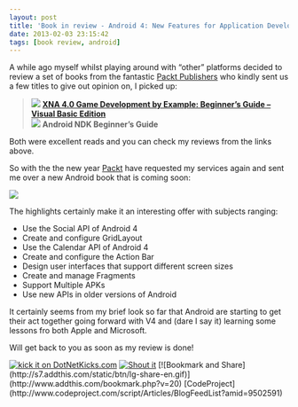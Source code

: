 ```yaml
---
layout: post
title: 'Book in review - Android 4: New Features for Application Development'
date: 2013-02-03 23:15:42
tags: [book review, android]
---
```


A while ago myself whilst playing around with “other” platforms decided to review a set of books from the fantastic [Packt Publishers](http://www.packtpub.com/) who kindly sent us a few titles to give out opinion on, I picked up:

> ![](http://www.dotnetscraps.com/samples/bullets/025.gif)    **[XNA 4.0 Game Development by Example: Beginner’s Guide – Visual Basic Edition](http://darkgenesis.zenithmoon.com/xna-4-0-game-development-by-example-a-beginners-guide-visual-basic-edition-by-kurt-jaegers/)**  
> ![](http://www.dotnetscraps.com/samples/bullets/025.gif)    **Android NDK Beginner’s Guide**

 

Both were excellent reads and you can check my reviews from the links above.

 

So with the the new year [Packt](http://www.packtpub.com/) have requested my services again and sent me over a new Android book that is coming soon:

 

[![](http://dgdsbygo8mp3h.cloudfront.net/sites/default/files/imagecache/productview_larger/9526OS_cov.jpg)](http://www.packtpub.com/android-4-new-features-for-application-development/book)

 

The highlights certainly make it an interesting offer with subjects ranging:

- Use the Social API of Android 4
- Create and configure GridLayout
- Use the Calendar API of Android 4
- Create and configure the Action Bar
- Design user interfaces that support different screen sizes
- Create and manage Fragments
- Support Multiple APKs
- Use new APIs in older versions of Android

It certainly seems from my brief look so far that Android are starting to get their act together going forward with V4 and (dare I say it) learning some lessons fro both Apple and Microsoft.

 

Will get back to you as soon as my review is done!

[![kick it on DotNetKicks.com](http://www.dotnetkicks.com/Services/Images/KickItImageGenerator.ashx?url=http://darkgenesis.zenithmoon.com/book-in-review-android-4-new-features-for-application-development/&bgcolor=6600FF)](http://www.dotnetkicks.com/kick/?url=http://darkgenesis.zenithmoon.com/book-in-review-android-4-new-features-for-application-development/) [![Shout it](http://dotnetshoutout.com/image.axd?url=http://darkgenesis.zenithmoon.com/book-in-review-android-4-new-features-for-application-development/)](http://dotnetshoutout.com/Submit?url=http://darkgenesis.zenithmoon.com/book-in-review-android-4-new-features-for-application-development/) <script type="text/javascript">var dzone_url = 'http://darkgenesis.zenithmoon.com/book-in-review-android-4-new-features-for-application-development/';</script>  
<script type="text/javascript">var dzone_title = 'Book in review - Android 4: New Features for Application Development';</script>  
<script type="text/javascript">var dzone_blurb = 'Book in review - Android 4: New Features for Application Development';</script>  
<script type="text/javascript">var dzone_style = '2';</script>  
<script language="javascript" src="http://widgets.dzone.com/links/widgets/zoneit.js"></script><script type="text/javascript">var addthis_pub="runxc1";</script>[![Bookmark and Share](http://s7.addthis.com/static/btn/lg-share-en.gif)](http://www.addthis.com/bookmark.php?v=20)   <script type="text/javascript" src="http://s7.addthis.com/js/200/addthis_widget.js"></script> [CodeProject](http://www.codeproject.com/script/Articles/BlogFeedList?amid=9502591) 
